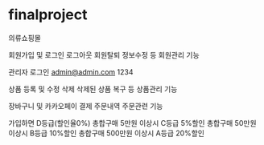 # finalproject
의류쇼핑몰

회원가입 및 로그인 로그아웃 회원탈퇴 정보수정 등 회원관리 기능

관리자 로그인
admin@admin.com
1234

상품 등록 및 수정 삭제 삭제된 상품 복구 등 상품관리 기능

장바구니 및 카카오페이 결제 주문내역 주문관련 기능

가입하면 D등급(할인율0%)
총합구매 5만원 이상시 C등급 5%할인
총합구매 50만원 이상시 B등급 10%할인
총합구매 500만원 이상시 A등급 20%할인